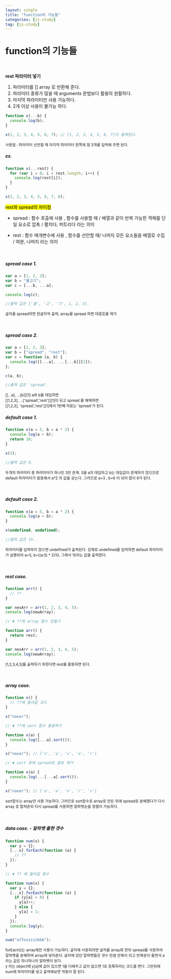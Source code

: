 ```yaml
---
layout: single
title: "function의 기능들"
categories: [js-study]
tag: [js-study]
---
```


# function의 기능들

<br>

**rest 파라미터 넣기**

1. 파라미터를 [] array 로 반환해 준다.
2. 파라미터 종류가 많을 때 arguments 문법보다 활용의 원활하다.
3. 마지막 파라미터만 사용 가능하다.
4. 2개 이상 사용이 불가능 하다.

```js
function x(...b) {
  console.log(b);
}

x(1, 2, 3, 4, 5, 6, 7); // [1, 2, 3, 4, 5, 6, 7]이 출력된다.
```

<small>사용법 : 파라미터 선언할 때 마지막 파라미터 왼쪽에 점 3개를 입력해 주면 된다.</small>

<h5>ex.</h5>

```js
function x(...rest) {
  for (var i = 0; i < rest.length; i++) {
    console.log(rest[i]);
  }
}

x(1, 2, 3, 4, 5, 6, 7, 8);
```

<mark>rest와 spread의 차이점 </mark>

- spread : 함수 호출에 사용 , 함수를 사용할 때 / 배열과 같이 반복 가능한 객체를 단일 요소로 압축 / 펼치다, 퍼트리다 라는 의미

- rest : 함수 매개변수에 사용 , 함수를 선언할 때/ 나머지 모든 요소들을 배열로 수집 / 여분, 나머지 라는 의미

</small>

<br>

<h5>spread case 1.</h5>

```js
var a = [1, 2, 3];
var b = "물고기";
var c = [...b, ...a];

console.log(c);

//출력 값은 ['물', '고', '기', 1, 2, 3].
```

<small>글자를 spread하면 한글자씩 출력, array를 spread 하면 대괄호를 제거</small>

<br>

<h5>spread case 2.</h5>

```js
var a = [1, 2, 3];
var b = ["spread", "rest"];
var c = function (a, b) {
  console.log([[...a], ...[...b]][1]);
};

c(a, b);

//출력 값은 'spread'.
```

<small>
[[...a], ...[b]][1] a와 b를 대입하면 <br>
[[1,2,3], ...['spread','rest']][1]이 되고 spread 를 해체하면 <br>
[[1,2,3], 'spread','rest'][1]에서 1번째 자료는 'spread'가 된다.
</small>

<br>

<h5>default case 1.</h5>

```js
function x(a = 5, b = a * 2) {
  console.log(a + b);
  return 10;
}

x(3);

//출력 값은 9.
```

<small>두개의 파라미터 중 파라미터가 하나인 3만 존재. 3을 a의 대입하고 b는 대입값이 존재하지 않으므로 default 파라미터가 발동해서 a\*2 의 값을 갖는다. 그러므로 a=3 , b=6 이 되어 합이 9가 된다.</small>

<br>

<h5>default case 2.</h5>

```js
function x(a = 5, b = a * 2) {
  console.log(a + b);
}

x(undefined, undefined);

//출력 값은 15.
```

<small>파라미터를 입력하지 않으면 undefined가 출력된다. 강제로 undefined를 입력하면 default 파라미터가 실행되어 a=5, b=((a:5) \* 2)10, 그래서 15라는 값을 출력한다.</small>

<br>

<h5>rest case.</h5>

```js
function arr() {
  // ??
}

var nesArr = arr(1, 2, 3, 4, 5);
console.log(newArray);

// ▼ ??에 array 함수 만들기

function arr() {
  return rest;
}

var nesArr = arr(1, 2, 3, 4, 5);
console.log(newArray);
```

<small>[1,2,3,4,5]를 출력하기 위한다면 rest를 활용하면 된다.</small>

<br>

<h5>array case.</h5>

```js
function x() {
  // ??에 들어갈 코드
}

x("naver");

// ▼ ??에 sort 함수 활용하기

function x(a) {
  console.log([...a].sort());
}

x("naver"); // ['n', 'a', 'v', 'e', 'r']

// ▼ sort 후에 spread로 괄호 제거

function x(a) {
  console.log(...[...a].sort());
}

x("naver"); // ['a', 'e', 'n', 'r', 'v']
```

<small>sort함수는 array만 사용 가능하다. 그러므로 sort함수로 array로 만든 뒤에 spread로 분해했다가 다시 array 로 합쳐준뒤 다시 spread를 사용하면 알파벳순을 정렬이 가능하다.</small>

<br>

<h5>data case. - 알파벳 출현 갯수</h5>

```js
function num(x) {
  var y = {};
  [...x].forEach(function (a) {
    // ??
  });
}

// ▼ ?? 에 들어갈 함수

function num(x) {
  var y = {};
  [...x].forEach(function (a) {
    if (y[a] > 0) {
      y[a]++;
    } else {
      y[a] = 1;
    }
  });
  console.log(y);
}

num("affnzzzzzbbb");
```

<small>
forEach()는 array에만 사용이 가능하다. 글자에 사용하려면 글자를 array화 한뒤 spread를 사용하여 알파벳을 분해하여 array에 넣어준다. 글자에 있던 알파벳들은 갯수 만큼 반복이 되고 반복문이 돌면서 a라는 값은 하나하나의 알파벳이 된다.
<br>
y 라는 object에 y[a]에 값이 있으면 1을 더해주고 값이 없으면 1로 등록하라는 코드를 짠다.
그런뒤에 num에 파라미터를 넣고 출력해보면 작동이 잘 된다.
</small>

<br>
